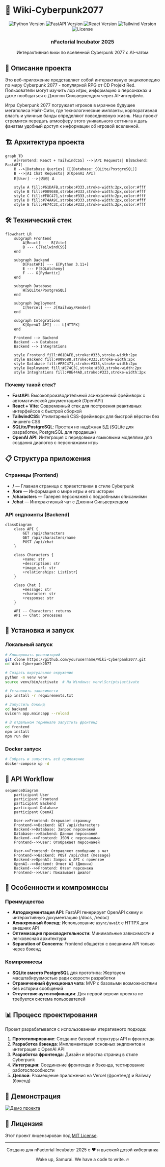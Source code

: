 # 🤖 Wiki-Cyberpunk2077

<div align="center">
  <img src="https://img.shields.io/badge/python-3.11+-blue.svg" alt="Python Version"/>
  <img src="https://img.shields.io/badge/FastAPI-0.105.0-009688.svg" alt="FastAPI Version"/>
  <img src="https://img.shields.io/badge/React-18.0.0-61DAFB.svg" alt="React Version"/>
  <img src="https://img.shields.io/badge/Tailwind-3.3.0-38B2AC.svg" alt="Tailwind Version"/>
  <img src="https://img.shields.io/badge/License-MIT-yellow.svg" alt="License"/>
</div>

<div align="center">
  <h3>nFactorial Incubator 2025</h3>
  <p>Интерактивная вики по вселенной Cyberpunk 2077 с AI-чатом</p>
</div>

## 📖 Описание проекта

Это веб-приложение представляет собой интерактивную энциклопедию по миру Cyberpunk 2077 - популярной RPG от CD Projekt Red. Пользователи могут изучить лор игры, информацию о персонажах и даже пообщаться с Джонни Сильверхендом через AI-интерфейс.

Игра Cyberpunk 2077 погружает игроков в мрачное будущее мегаполиса Найт-Сити, где технологические импланты, корпоративная власть и уличные банды определяют повседневную жизнь. Наш проект стремится передать атмосферу этого уникального сеттинга и дать фанатам удобный доступ к информации об игровой вселенной.

## 🏗️ Архитектура проекта

```mermaid
graph TD
    A[Frontend: React + TailwindCSS] -->|API Requests| B[Backend: FastAPI]
    B -->|Database Queries| C[(Database: SQLite/PostgreSQL)]
    B -->|AI Chat Requests| D[OpenAI API]
    E[User] -->|访问| A
    
    style A fill:#61DAFB,stroke:#333,stroke-width:2px,color:#fff
    style B fill:#009688,stroke:#333,stroke-width:2px,color:#fff
    style C fill:#F8C471,stroke:#333,stroke-width:2px,color:#fff
    style D fill:#74AA9C,stroke:#333,stroke-width:2px,color:#fff
    style E fill:#E74C3C,stroke:#333,stroke-width:2px,color:#fff
```

## 🛠️ Технический стек

```mermaid
flowchart LR
    subgraph Frontend
        A[React] --- B[Vite]
        B --- C[TailwindCSS]
    end
    
    subgraph Backend
        D[FastAPI] --- E[Python 3.11+]
        E --- F[SQLAlchemy]
        F --- G[Pydantic]
    end
    
    subgraph Database
        H[SQLite/PostgreSQL]
    end
    
    subgraph Deployment
        I[Vercel] --- J[Railway/Render]
    end
    
    subgraph Integrations
        K[OpenAI API] --- L[HTTPX]
    end
    
    Frontend --> Backend
    Backend --> Database
    Backend --> Integrations
    
    style Frontend fill:#61DAFB,stroke:#333,stroke-width:2px
    style Backend fill:#009688,stroke:#333,stroke-width:2px
    style Database fill:#F8C471,stroke:#333,stroke-width:2px
    style Deployment fill:#E74C3C,stroke:#333,stroke-width:2px
    style Integrations fill:#8E44AD,stroke:#333,stroke-width:2px
```

### Почему такой стек?

- **FastAPI**: Высокопроизводительный асинхронный фреймворк с автоматической документацией (OpenAPI)
- **React + Vite**: Современный стек для построения реактивных интерфейсов с быстрой сборкой
- **TailwindCSS**: Утилитарный CSS-фреймворк для быстрой вёрстки без лишнего CSS
- **SQLite/PostgreSQL**: Простая но надёжная БД (SQLite для разработки, PostgreSQL для продакшн)
- **OpenAI API**: Интеграция с передовыми языковыми моделями для создания диалогов с персонажами игры

## 📋 Структура приложения

### Страницы (Frontend)

- **/** — Главная страница с приветствием в стиле Cyberpunk
- **/lore** — Информация о мире игры и его истории
- **/characters** — Галерея персонажей с подробными описаниями
- **/chat** — Интерактивный чат с Джонни Сильверхендом

### API эндпоинты (Backend)

```mermaid
classDiagram
    class API {
        GET /api/characters
        GET /api/characters/name
        POST /api/chat
    }
    
    class Characters {
        +name: str
        +description: str
        +image_url: str
        +relationships: List[str]
    }
    
    class Chat {
        +message: str
        +character: str
        +response: str
    }
    
    API -- Characters: returns
    API -- Chat: processes
```

## 🚀 Установка и запуск

### Локальный запуск

```bash
# Клонировать репозиторий
git clone https://github.com/yourusername/Wiki-Cyberpank2077.git
cd Wiki-Cyberpank2077

# Создать виртуальное окружение
python -m venv venv
source venv/bin/activate  # На Windows: venv\Scripts\activate

# Установить зависимости
pip install -r requirements.txt

# Запустить бэкенд
cd backend
uvicorn app.main:app --reload

# В отдельном терминале запустить фронтенд
cd frontend
npm install
npm run dev
```

### Docker запуск

```bash
# Собрать и запустить всё приложение
docker-compose up -d
```

## 🔄 API Workflow

```mermaid
sequenceDiagram
    participant User
    participant Frontend
    participant Backend
    participant Database
    participant OpenAI
    
    User->>Frontend: Открывает страницу
    Frontend->>Backend: GET /api/characters
    Backend->>Database: Запрос персонажей
    Database-->>Backend: Данные персонажей
    Backend-->>Frontend: JSON с персонажами
    Frontend-->>User: Отображает персонажей
    
    User->>Frontend: Отправляет сообщение в чат
    Frontend->>Backend: POST /api/chat {message}
    Backend->>OpenAI: Запрос к API с промптом
    OpenAI-->>Backend: Ответ AI (Джонни)
    Backend-->>Frontend: Ответ персонажа
    Frontend-->>User: Показывает диалог
```

## 🤔 Особенности и компромиссы

### Преимущества

- **Автодокументация API**: FastAPI генерирует OpenAPI схему и интерактивную документацию (/docs, /redoc)
- **Асинхронный бэкенд**: Использование `async/await` с HTTPX для внешних API
- **Оптимизация производительности**: Минимальные зависимости и легковесная архитектура
- **Separation of Concerns**: Frontend общается с внешними API только через бэкенд

### Компромиссы

- **SQLite вместо PostgreSQL** для прототипа: Жертвуем масштабируемостью ради скорости разработки
- **Ограниченный функционал чата**: MVP с базовыми возможностями без истории сообщений
- **Отсутствие аутентификации**: Для первой версии проекта не требуется система пользователей

## 📊 Процесс проектирования

Проект разрабатывался с использованием итеративного подхода:

1. **Прототипирование**: Создание базовой структуры API и фронтенда
2. **Разработка бэкенда**: Имплементация основных эндпоинтов и интеграция с OpenAI API
3. **Разработка фронтенда**: Дизайн и вёрстка страниц в стиле Cyberpunk
4. **Интеграция**: Соединение фронтенда и бэкенда, тестирование работоспособности
5. **Деплой**: Размещение приложения на Vercel (фронтенд) и Railway (бэкенд)

## 🎥 Демонстрация

[![Демо проекта](https://img.shields.io/badge/YouTube-Demo-red?style=for-the-badge&logo=youtube)](https://www.youtube.com/watch?v=dQw4w9WgXcQ)

## 📝 Лицензия

Этот проект лицензирован под [MIT License](LICENSE).

---

<div align="center">
  <p>Создано для nFactorial Incubator 2025 с ❤️ и высокой дозой киберпанка</p>
  <p>Wake up, Samurai. We have a code to write. 🔥</p>
</div>